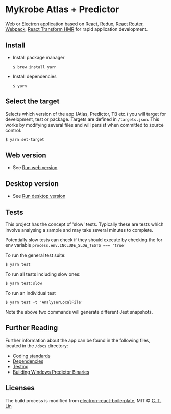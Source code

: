 # Mykrobe Atlas + Predictor

Web or [Electron](http://electron.atom.io/) application based on [React](https://facebook.github.io/react/), [Redux](https://github.com/reactjs/redux), [React Router](https://github.com/reactjs/react-router), [Webpack](http://webpack.github.io/docs/), [React Transform HMR](https://github.com/gaearon/react-transform-hmr) for rapid application development.

## Install

* Install package manager

	```
	$ brew install yarn
	```

* Install dependencies

	```
	$ yarn
	```

## Select the target

Selects which version of the app (Atlas, Predictor, TB etc.) you will target for development, test or package. Targets are defined in `/targets.json`. This works by modifying several files and will persist when committed to source control.

```
$ yarn set-target
```

## Web version

- See [Run web version](docs/web.md)

## Desktop version

- See [Run desktop version](docs/desktop.md)

## Tests

This project has the concept of 'slow' tests. Typically these are tests which involve analysing a sample and may take several minutes to complete.

Potentially slow tests can check if they should execute by checking the for env variable `process.env.INCLUDE_SLOW_TESTS === 'true'`

To run the general test suite:

```
$ yarn test
```

To run all tests including slow ones:

```
$ yarn test:slow
```

To run an individual test

```
$ yarn test -t 'AnalyserLocalFile'
```

Note the above two commands will generate different Jest snapshots.

## Further Reading

Further information about the app can be found in the following files, located in the `/docs` directory:

- [Coding standards](docs/coding-standards.md)
- [Dependencies](docs/dependencies.md)
- [Testing](docs/testing.md)
- [Building Windows Predictor Binaries](docs/predictor-windows.md)

## Licenses

The build process is modified from [electron-react-boilerplate](https://github.com/chentsulin/electron-react-boilerplate), MIT © [C. T. Lin](https://github.com/chentsulin)
